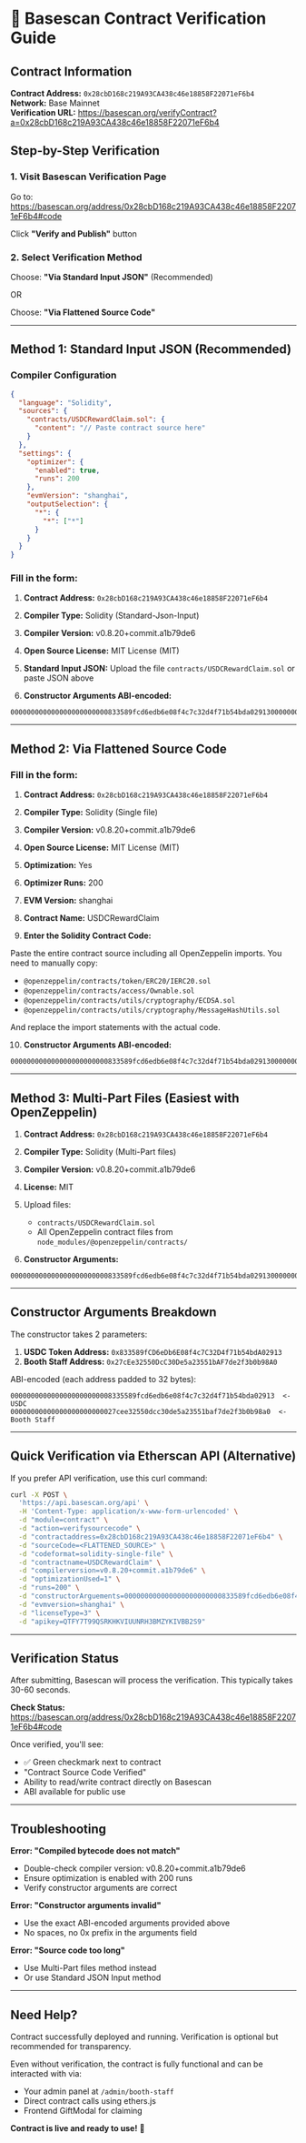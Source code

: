 # 📝 Basescan Contract Verification Guide

## Contract Information

**Contract Address:** `0x28cbD168c219A93CA438c46e18858F22071eF6b4`  
**Network:** Base Mainnet  
**Verification URL:** https://basescan.org/verifyContract?a=0x28cbD168c219A93CA438c46e18858F22071eF6b4

## Step-by-Step Verification

### 1. Visit Basescan Verification Page

Go to: https://basescan.org/address/0x28cbD168c219A93CA438c46e18858F22071eF6b4#code

Click **"Verify and Publish"** button

### 2. Select Verification Method

Choose: **"Via Standard Input JSON"** (Recommended)

OR

Choose: **"Via Flattened Source Code"**

---

## Method 1: Standard Input JSON (Recommended)

### Compiler Configuration

```json
{
  "language": "Solidity",
  "sources": {
    "contracts/USDCRewardClaim.sol": {
      "content": "// Paste contract source here"
    }
  },
  "settings": {
    "optimizer": {
      "enabled": true,
      "runs": 200
    },
    "evmVersion": "shanghai",
    "outputSelection": {
      "*": {
        "*": ["*"]
      }
    }
  }
}
```

### Fill in the form:

1. **Contract Address:** `0x28cbD168c219A93CA438c46e18858F22071eF6b4`

2. **Compiler Type:** Solidity (Standard-Json-Input)

3. **Compiler Version:** v0.8.20+commit.a1b79de6

4. **Open Source License:** MIT License (MIT)

5. **Standard Input JSON:** Upload the file `contracts/USDCRewardClaim.sol` or paste JSON above

6. **Constructor Arguments ABI-encoded:**
```
000000000000000000000000833589fcd6edb6e08f4c7c32d4f71b54bda0291300000000000000000000000027cee32550dcc30de5a23551baf7de2f3b0b98a0
```

---

## Method 2: Via Flattened Source Code

### Fill in the form:

1. **Contract Address:** `0x28cbD168c219A93CA438c46e18858F22071eF6b4`

2. **Compiler Type:** Solidity (Single file)

3. **Compiler Version:** v0.8.20+commit.a1b79de6

4. **Open Source License:** MIT License (MIT)

5. **Optimization:** Yes

6. **Optimizer Runs:** 200

7. **EVM Version:** shanghai

8. **Contract Name:** USDCRewardClaim

9. **Enter the Solidity Contract Code:**

Paste the entire contract source including all OpenZeppelin imports. You need to manually copy:
- `@openzeppelin/contracts/token/ERC20/IERC20.sol`
- `@openzeppelin/contracts/access/Ownable.sol`
- `@openzeppelin/contracts/utils/cryptography/ECDSA.sol`
- `@openzeppelin/contracts/utils/cryptography/MessageHashUtils.sol`

And replace the import statements with the actual code.

10. **Constructor Arguments ABI-encoded:**
```
000000000000000000000000833589fcd6edb6e08f4c7c32d4f71b54bda0291300000000000000000000000027cee32550dcc30de5a23551baf7de2f3b0b98a0
```

---

## Method 3: Multi-Part Files (Easiest with OpenZeppelin)

1. **Contract Address:** `0x28cbD168c219A93CA438c46e18858F22071eF6b4`

2. **Compiler Type:** Solidity (Multi-Part files)

3. **Compiler Version:** v0.8.20+commit.a1b79de6

4. **License:** MIT

5. Upload files:
   - `contracts/USDCRewardClaim.sol`
   - All OpenZeppelin contract files from `node_modules/@openzeppelin/contracts/`

6. **Constructor Arguments:**
```
000000000000000000000000833589fcd6edb6e08f4c7c32d4f71b54bda0291300000000000000000000000027cee32550dcc30de5a23551baf7de2f3b0b98a0
```

---

## Constructor Arguments Breakdown

The constructor takes 2 parameters:

1. **USDC Token Address:** `0x833589fCD6eDb6E08f4c7C32D4f71b54bdA02913`
2. **Booth Staff Address:** `0x27cEe32550DcC30De5a23551bAF7de2f3b0b98A0`

ABI-encoded (each address padded to 32 bytes):
```
0000000000000000000000008335589fcd6edb6e08f4c7c32d4f71b54bda02913  <- USDC
00000000000000000000000027cee32550dcc30de5a23551baf7de2f3b0b98a0  <- Booth Staff
```

---

## Quick Verification via Etherscan API (Alternative)

If you prefer API verification, use this curl command:

```bash
curl -X POST \
  'https://api.basescan.org/api' \
  -H 'Content-Type: application/x-www-form-urlencoded' \
  -d "module=contract" \
  -d "action=verifysourcecode" \
  -d "contractaddress=0x28cbD168c219A93CA438c46e18858F22071eF6b4" \
  -d "sourceCode=<FLATTENED_SOURCE>" \
  -d "codeformat=solidity-single-file" \
  -d "contractname=USDCRewardClaim" \
  -d "compilerversion=v0.8.20+commit.a1b79de6" \
  -d "optimizationUsed=1" \
  -d "runs=200" \
  -d "constructorArguements=000000000000000000000000833589fcd6edb6e08f4c7c32d4f71b54bda0291300000000000000000000000027cee32550dcc30de5a23551baf7de2f3b0b98a0" \
  -d "evmversion=shanghai" \
  -d "licenseType=3" \
  -d "apikey=QTFY7T99QSRKHKVIUUNRH3BMZYKIVBB2S9"
```

---

## Verification Status

After submitting, Basescan will process the verification. This typically takes 30-60 seconds.

**Check Status:** https://basescan.org/address/0x28cbD168c219A93CA438c46e18858F22071eF6b4#code

Once verified, you'll see:
- ✅ Green checkmark next to contract
- "Contract Source Code Verified"
- Ability to read/write contract directly on Basescan
- ABI available for public use

---

## Troubleshooting

**Error: "Compiled bytecode does not match"**
- Double-check compiler version: v0.8.20+commit.a1b79de6
- Ensure optimization is enabled with 200 runs
- Verify constructor arguments are correct

**Error: "Constructor arguments invalid"**
- Use the exact ABI-encoded arguments provided above
- No spaces, no 0x prefix in the arguments field

**Error: "Source code too long"**
- Use Multi-Part files method instead
- Or use Standard JSON Input method

---

## Need Help?

Contract successfully deployed and running. Verification is optional but recommended for transparency.

Even without verification, the contract is fully functional and can be interacted with via:
- Your admin panel at `/admin/booth-staff`
- Direct contract calls using ethers.js
- Frontend GiftModal for claiming

**Contract is live and ready to use!** 🎉

